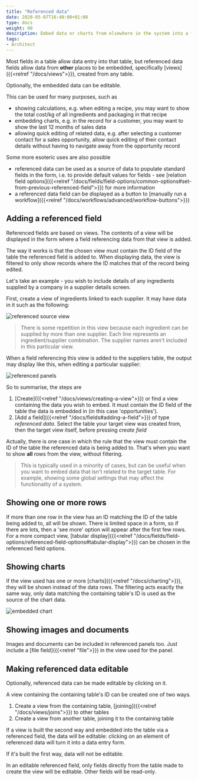 ```yaml
---
title: "Referenced data"
date: 2020-05-07T16:40:00+01:00
type: docs
weight: 90
description: Embed data or charts from elsewhere in the system into a form
tags:
- Architect
---
```

Most fields in a table allow data entry into that table, but referenced data fields allow data from **other** places to be embedded, specifically [views]({{<relref "/docs/views">}}), created from any table. 

Optionally, the embedded data can be editable.

This can be used for many purposes, such as
* showing calculations, e.g. when editing a recipe, you may want to show the total cost/kg of all ingredients and packaging in that recipe
* embedding charts, e.g. in the record for a customer, you may want to show the last 12 months of sales data
* allowing quick editing of related data, e.g. after selecting a customer contact for a sales opportunity, allow quick editing of their contact details without having to navigate away from the opportunity record

Some more esoteric uses are also possible
* referenced data can be used as a source of data to populate standard fields in the form, i.e. to provide default values for fields - see [relation field options]({{<relref "/docs/fields/field-options/common-options#set-from-previous-referenced-field">}}) for more information
* a referenced data field can be displayed as a button to [manually run a workflow]({{<relref "/docs/workflows/advanced/workflow-buttons">}})

## Adding a referenced field
Referenced fields are based on views. The contents of a view will be displayed in the form where a field referencing data from that view is added.

The way it works is that the chosen view must contain the ID field of the table the referenced field is added to. When displaying data, the view is filtered to only show records where the ID matches that of the record being edited.

Let's take an example - you wish to include details of any ingredients supplied by a company in a supplier details screen. 

First, create a view of ingredients linked to each supplier. It may have data in it such as the following:

![referenced source view](/referenced-source-view.png)

> There is some repetition in this view because each ingredient can be supplied by more than one supplier. Each line represents an ingredient/supplier combination. The supplier names aren't included in this particular view.

When a field referencing this view is added to the suppliers table, the output may display like this, when editing a particular supplier:

![referenced panels](/referenced-panels.png)

So to summarise, the steps are
1. [Create]({{<relref "/docs/views/creating-a-view">}}) or find a view containing the data you wish to embed. It must contain the ID field of the table the data is embedded in (in this case 'opportunities').
2. [Add a field]({{<relref "/docs/fields#adding-a-field">}}) of type _referenced data_. Select the table your target view was created from, then the target view itself, before pressing _create field_

Actually, there is one case in which the rule that the view must contain the ID of the table the referenced data is being added to. That's when you want to show **all** rows from the view, without filtering.

> This is typically used in a minority of cases, but can be useful when you want to embed data that isn't related to the target table. For example, showing some global settings that may affect the functionality of a system.

## Showing one or more rows
If more than one row in the view has an ID matching the ID of the table being added to, all will be shown. There is limited space in a form, so if there are lots, then a 'see more' option will appear after the first few rows. For a more compact view, [tabular display]({{<relref "/docs/fields/field-options/referenced-field-options#tabular-display">}}) can be chosen in the referenced field options.

## Showing charts
If the view used has one or more [charts]({{<relref "/docs/charting">}}), they will be shown instead of the data rows. The filtering acts exactly the same way, only data matching the containing table's ID is used as the source of the chart data.

![embedded chart](/embedded-chart.png)

## Showing images and documents
Images and documents can be included in referenced panels too. Just include a [file field]({{<relref "file">}}) in the view used for the panel.

## Making referenced data editable
Optionally, referenced data can be made editable by clicking on it.

A view containing the containing table's ID can be created one of two ways. 
1. Create a view from the containing table, [joining]({{<relref "/docs/views/joins">}}) to other tables
2. Create a view from another table, joining it to the containing table

If a view is built the second way and embedded into the table via a referenced field, the data will be editable: clicking on an element of referenced data will turn it into a data entry form.

If it's built the first way, data will not be editable.

In an editable referenced field, only fields directly from the table made to create the view will be editable. Other fields will be read-only.




